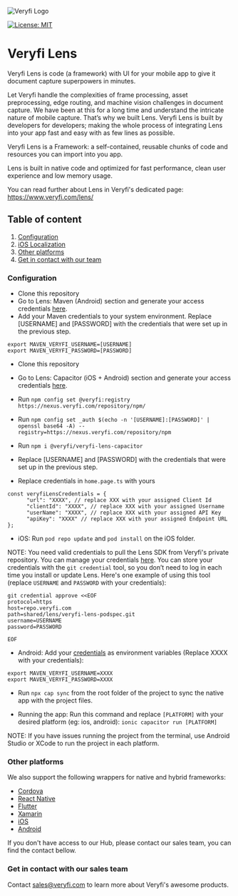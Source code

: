 ![Veryfi Logo](https://cdn.veryfi.com/logos/veryfi-logo-wide-github.png)

[![License: MIT](https://img.shields.io/badge/License-MIT-green.svg)](https://opensource.org/licenses/MIT)
# Veryfi Lens
Veryfi Lens is code (a framework) with UI for your mobile app to give it document capture superpowers in minutes.

Let Veryfi handle the complexities of frame processing, asset preprocessing, edge routing, and machine vision challenges in document capture. We have been at this for a long time and understand the intricate nature of mobile capture. That’s why we built Lens. Veryfi Lens is built by developers for developers; making the whole process of integrating Lens into your app fast and easy with as few lines as possible.

Veryfi Lens is a Framework: a self-contained, reusable chunks of code and resources you can import into you app.

Lens is built in native code and optimized for fast performance, clean user experience and low memory usage.

You can read further about Lens in Veryfi's dedicated page: https://www.veryfi.com/lens/

## Table of content
1. [Configuration](#configuration)
2. [iOS Localization](#localization)
3. [Other platforms](#other_platforms)
4. [Get in contact with our team](#contact)

### Configuration <a name="configuration"></a>
- Clone this repository
- Go to Lens: Maven (Android) section and generate your access credentials [here](https://hub.veryfi.com/api/settings/keys/#package-managers-container).
- Add your Maven credentials to your system environment. Replace [USERNAME] and [PASSWORD] with the credentials that were set up in the previous step.
```
export MAVEN_VERYFI_USERNAME=[USERNAME]
export MAVEN_VERYFI_PASSWORD=[PASSWORD]
```

- Clone this repository
- Go to Lens: Capacitor (iOS + Android) section and generate your access credentials [here](https://hub.veryfi.com/api/settings/keys/#package-managers-container).
- Run `npm config set @veryfi:registry https://nexus.veryfi.com/repository/npm/`
- Run `npm config set _auth $(echo -n '[USERNAME]:[PASSWORD]' | openssl base64 -A) --registry=https://nexus.veryfi.com/repository/npm`
- Run `npm i @veryfi/veryfi-lens-capacitor`
- Replace [USERNAME] and [PASSWORD] with the credentials that were set up in the previous step.


- Replace credentials in `home.page.ts` with yours
```
const veryfiLensCredentials = {
      "url": "XXXX", // replace XXX with your assigned Client Id
      "clientId": "XXXX", // replace XXX with your assigned Username 
      "userName": "XXXX", // replace XXX with your assigned API Key 
      "apiKey": "XXXX" // replace XXX with your assigned Endpoint URL
};
```
- iOS: Run `pod repo update` and `pod install` on the iOS folder.

NOTE: You need valid credentials to pull the Lens SDK from Veryfi's private repository. You can manage your credentials [here](https://hub.veryfi.com/api/settings/keys/#package-managers-container).
You can store your credentials with the `git credential` tool, so you don’t need to log in each time you install or update Lens. Here's one example of using this tool (replace `USERNAME` and `PASSWORD` with your credentials):
```
git credential approve <<EOF
protocol=https
host=repo.veryfi.com
path=shared/lens/veryfi-lens-podspec.git
username=USERNAME
password=PASSWORD

EOF
```

- Android: Add your [credentials](https://hub.veryfi.com/api/settings/keys/) as environment variables (Replace XXXX with your credentials):
```
export MAVEN_VERYFI_USERNAME=XXXX
export MAVEN_VERYFI_PASSWORD=XXXX
```
- Run `npx cap sync` from the root folder of the project to sync the native app with the project files.

- Running the app: Run this command and replace `[PLATFORM]` with your desired platform (eg: ios, android):
```ionic capacitor run [PLATFORM]```

NOTE: If you have issues running the project from the terminal, use Android Studio or XCode to run the project in each platform.

### Other platforms <a name="other_platforms"></a>
We also support the following wrappers for native and hybrid frameworks:
- [Cordova](https://hub.veryfi.com/lens/docs/cordova/)
- [React Native](https://hub.veryfi.com/lens/docs/react-native/)
- [Flutter](https://hub.veryfi.com/lens/docs/flutter/)
- [Xamarin](https://hub.veryfi.com/lens/docs/xamarin/)
- [iOS](https://hub.veryfi.com/lens/docs/ios/)
- [Android](https://hub.veryfi.com/lens/docs/android/)

If you don't have access to our Hub, please contact our sales team, you can find the contact bellow.

### Get in contact with our sales team <a name="contact"></a>
Contact sales@veryfi.com to learn more about Veryfi's awesome products.
